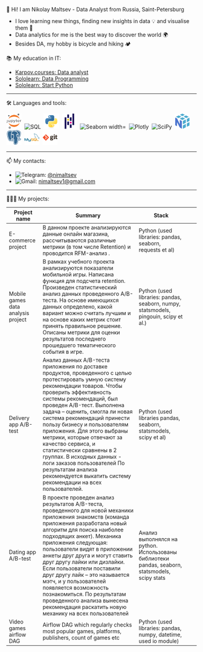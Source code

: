 👋 Hi! I am Nikolay Maltsev - Data Analyst from Russia, Saint-Petersburg
- I love learning new things, finding new insights in data 💡 and visualise them 🔮  
- Data analytics for me is the best way to discover the world 🌍
- Besides DA, my hobby is bicycle and hiking 🏕️

📚 My education in IT:
- [Karpov.courses: Data analyst](https://github.com/Nimaltsev/Nimaltsev/files/13975295/Data.analyst.karpov.pdf)
- [Sololearn: Data Programming](https://github.com/Nimaltsev/Nimaltsev/assets/131170450/42488218-0a52-4eac-b6b0-4f7025827852)
- [Sololearn: Start Python](https://blob.sololearn.com/certificates/ab8e8cdf-9404-4372-9f09-bb73060d3ef9.pdf)

--- 
🛠️ Languages and tools: 
<div>
  <img src="https://github.com/devicons/devicon/blob/master/icons/jupyter/jupyter-original-wordmark.svg" title="Jupyter" alt="Jupyter" width="40" height="40"/>&nbsp;
  <img src="https://github.com/Nimaltsev/Nimaltsev/assets/131170450/61c85ed8-2650-497d-8f5b-dde2e236e481" title="SQL" alt="SQL" width="55" height="40"/>&nbsp;
  <img src="https://github.com/devicons/devicon/blob/master/icons/python/python-original.svg" title="Python" alt="Python" width="40" height="40"/>&nbsp;
  <img src="https://github.com/devicons/devicon/blob/master/icons/pandas/pandas-original.svg" title="Pandas" alt="Pandas" width="40" height="40"/>&nbsp;
  <img src="https://github.com/Nimaltsev/Nimaltsev/assets/131170450/2d65b8e9-cdab-4773-bb89-46aae752b725" title="Seaborn" alt="Seaborn width="40" height="40"/>&nbsp;
  <img src="https://github.com/Nimaltsev/Nimaltsev/assets/131170450/8d267702-f50d-4a6c-845e-153e784cbe35" title="Plotly" alt="Plotly" width="40" height="40"/>&nbsp;
  <img src="https://github.com/Nimaltsev/Nimaltsev/assets/131170450/a9dd247d-23a3-4bfa-865c-ca77dbd17023" title="SciPy" alt="SciPy" width="40" height="40"/>&nbsp;
  <img src="https://github.com/devicons/devicon/blob/master/icons/numpy/numpy-original.svg"  title="NumPy" alt="NumPy" width="40" height="40"/>&nbsp;
  <img src="https://github.com/devicons/devicon/blob/master/icons/postgresql/postgresql-plain.svg" title="PostgreSQL" alt="PostgreSQL" width="40" height="40"/>&nbsp;
  <img src="https://github.com/devicons/devicon/blob/master/icons/mysql/mysql-original-wordmark.svg" title="MySQL"  alt="MySQL" width="40" height="40"/>&nbsp;
  <img src="https://github.com/devicons/devicon/blob/master/icons/git/git-original-wordmark.svg" title="Git" **alt="Git" width="40" height="40"/>
</div>

---
📫 My contacts:
- ![Telegram](https://img.shields.io/badge/Telegram-2CA5E0?style=for-the-badge&logo=telegram&logoColor=white): [@nimaltsev](https://t.me/Nimaltsev)  
- ![Gmail](https://img.shields.io/badge/Gmail-D14836?style=for-the-badge&logo=gmail&logoColor=white): nimaltsev1@gmail.com 
---
👩🏻‍💻 My projects:

| **Project name**                   | **Summary**                                                                                                                                                                                                                                                                                                                                                                                                                                                                                                                                                                           | **Stack**                                                                                        |   |   |
|------------------------------------|---------------------------------------------------------------------------------------------------------------------------------------------------------------------------------------------------------------------------------------------------------------------------------------------------------------------------------------------------------------------------------------------------------------------------------------------------------------------------------------------------------------------------------------------------------------------------------------|--------------------------------------------------------------------------------------------------|---|---|
| E-commerce project                 | В данном проекте анализируются данные онлайн магазина, рассчитываются различные метрики (в том числе Retention) и проводится RFM-анализ .                                                                                                                                                                                                                                                                                                                                                                                                                                             | Python (used libraries: pandas, seaborn, requests et al)                                         |   |   |
| Mobile games data analysis project | В рамках учебного проекта анализируются показатели мобильной игры.  Написана функция для подсчета retention.  Произведен статистический анализ данных проведенного A/B-теста. На основе имеющихся данных определено, какой вариант можно считать лучшим и на основе каких метрик стоит принять правильное решение.  Описаны метрики для оценки результатов последнего прошедшего тематического события в игре.                                                                                                                                                                        | Python (used libraries: pandas, seaborn, numpy, statsmodels, pingouin, scipy et al.)             |   |   |
| Delivery app A/B-test              | Анализ данных A/B-теста приложения по доставке продуктов, проведенного с целью протестировать умную систему рекомендации товаров.  Чтобы проверить эффективность системы рекомендаций, был проведен A/B-тест.   Выполнена задача – оценить, смогла ли новая система рекомендаций принести пользу бизнесу и пользователям приложения. Для этого выбраны метрики, которые отвечают за качество сервиса, и статистически сравнены в 2 группах.  В исходных данных - логи заказов пользователей По результатам анализа рекомендуется выкатить систему рекомендации на всех пользователей. | Python (used libraries pandas, seaborn, statsmodels, scipy et al)                                |   |   |
| Dating app A/B-test                | В проекте проведен анализ результатов A/B-теста, проведенного для новой механики приложения знакомств (команда приложения разработала новый алгоритм для поиска наиболее подходящих анкет). Механика приложения следующая: пользователи видят в приложении анкеты друг друга и могут ставить друг другу лайки или дизлайки. Если пользователи поставили друг другу лайк – это называется мэтч, и у пользователей появляется возможность познакомиться.  По результатам проведенного анализа вынесена рекомендация раскатить новую механику на всех пользователей                      | Анализ выполнялся на python.  Использованы библиотеки pandas, seaborn, statsmodels, scipy stats  |   |   |
| Video games airflow DAG            | Airflow DAG which regularly checks most popular games, platforms, publishers, count of games etc                                                                                                                                                                                                                                                                                                                                                                                                                                                                                      | Python (used libraries: pandas, numpy, datetime, used io module)                                 |   |   |

<!---
Nimaltsev/Nimaltsev is a ✨ special ✨ repository because its `README.md` (this file) appears on your GitHub profile.
You can click the Preview link to take a look at your changes.
--->
